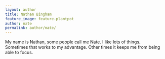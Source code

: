 ```yaml
---
layout: author
title: Nathan Bingham
feature_image: feature-plantpot
author: nate
permalink: author/nate/
---
```


My name is Nathan, some people call me Nate. I like lots of things. Sometimes that works to my advantage. Other times it keeps me from being able to focus.
